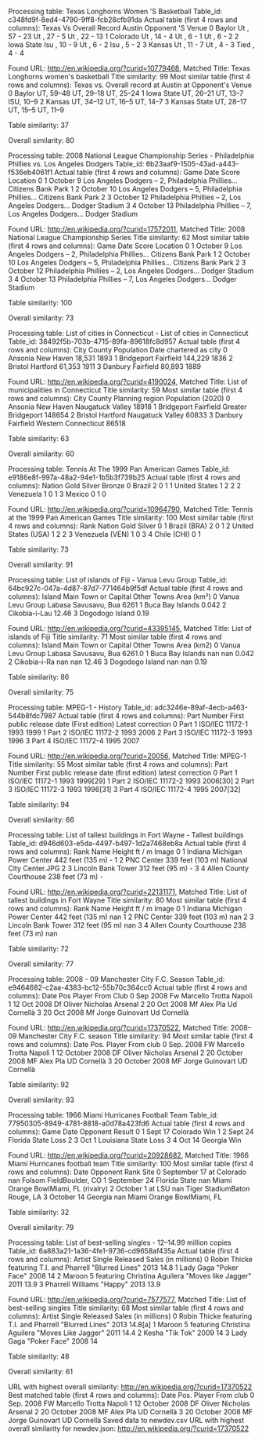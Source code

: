 
Processing table: Texas Longhorns Women 'S Basketball
Table_id: c348fd9f-8ed4-4790-9ff8-fcb28cfb91da
Actual table (first 4 rows and columns):
     Texas Vs Overall Record       Austin Opponent 'S Venue
0      Baylor   Ut , 57 - 23  Ut , 27 - 5      Ut , 22 - 13
1    Colorado    Ut , 14 - 4   Ut , 6 - 1        Ut , 6 - 2
2  Iowa State   Isu , 10 - 9   Ut , 6 - 2       Isu , 5 - 2
3      Kansas    Ut , 11 - 7   Ut , 4 - 3      Tied , 4 - 4

Found URL: http://en.wikipedia.org/?curid=10779468, 
Matched Title: Texas Longhorns women's basketball
Title similarity: 99
Most similar table (first 4 rows and columns):
      Texas vs. Overall record  at Austin at Opponent's  Venue
0        Baylor      UT, 59–48  UT, 29–18            UT, 25–24
1    Iowa State      UT, 26–21   UT, 13–7            ISU, 10–9
2        Kansas      UT, 34–12   UT, 16–5             UT, 14–7
3  Kansas State      UT, 28–17   UT, 15–5             UT, 11–9

Table similarity: 37

Overall similarity: 80


Processing table: 2008 National League Championship Series - Philadelphia Phillies vs. Los Angeles Dodgers
Table_id: 6b23aaf9-1505-43ad-a443-f536eb4061f1
Actual table (first 4 rows and columns):
  Game        Date                                              Score            Location
0    1   October 9  Los Angeles Dodgers – 2, Philadelphia Phillies...  Citizens Bank Park
1    2  October 10  Los Angeles Dodgers – 5, Philadelphia Phillies...  Citizens Bank Park
2    3  October 12  Philadelphia Phillies – 2, Los Angeles Dodgers...      Dodger Stadium
3    4  October 13  Philadelphia Phillies – 7, Los Angeles Dodgers...      Dodger Stadium

Found URL: http://en.wikipedia.org/?curid=17572011, 
Matched Title: 2008 National League Championship Series
Title similarity: 62
Most similar table (first 4 rows and columns):
  Game        Date                                              Score            Location
0    1   October 9  Los Angeles Dodgers – 2, Philadelphia Phillies...  Citizens Bank Park
1    2  October 10  Los Angeles Dodgers – 5, Philadelphia Phillies...  Citizens Bank Park
2    3  October 12  Philadelphia Phillies – 2, Los Angeles Dodgers...      Dodger Stadium
3    4  October 13  Philadelphia Phillies – 7, Los Angeles Dodgers...      Dodger Stadium

Table similarity: 100

Overall similarity: 73


Processing table: List of cities in Connecticut - List of cities in Connecticut
Table_id: 38492f5b-703b-4715-89fa-89618fc8d957
Actual table (first 4 rows and columns):
         City     County Population Date chartered as city
0     Ansonia  New Haven     18,531                   1893
1  Bridgeport  Fairfield    144,229                   1836
2     Bristol   Hartford     61,353                   1911
3     Danbury  Fairfield     80,893                   1889

Found URL: http://en.wikipedia.org/?curid=4190024, 
Matched Title: List of municipalities in Connecticut
Title similarity: 59
Most similar table (first 4 rows and columns):
         City     County      Planning region Population (2020)
0     Ansonia  New Haven     Naugatuck Valley             18918
1  Bridgeport  Fairfield   Greater Bridgeport            148654
2     Bristol   Hartford     Naugatuck Valley             60833
3     Danbury  Fairfield  Western Connecticut             86518

Table similarity: 63

Overall similarity: 60


Processing table: Tennis At The 1999 Pan American Games
Table_id: e9186e8f-997a-48a2-94e1-1b5b3f739b25
Actual table (first 4 rows and columns):
          Nation Gold Silver Bronze
0         Brazil    2      0      1
1  United States    1      2      2
2      Venezuela    1      0      1
3         Mexico    0      1      0

Found URL: http://en.wikipedia.org/?curid=10964790, 
Matched Title: Tennis at the 1999 Pan American Games
Title similarity: 100
Most similar table (first 4 rows and columns):
  Rank               Nation Gold Silver
0    1         Brazil (BRA)    2      0
1    2  United States (USA)    1      2
2    3      Venezuela (VEN)    1      0
3    4          Chile (CHI)    0      1

Table similarity: 73

Overall similarity: 91


Processing table: List of islands of Fiji - Vanua Levu Group
Table_id: 64bc927c-047a-4d87-87d7-771464b9f5df
Actual table (first 4 rows and columns):
             Island Main Town or Capital    Other Towns Area (km²)
0  Vanua Levu Group               Labasa  Savusavu, Bua       6261
1  Buca Bay Islands                                          0.042
2     Cikobia-i-Lau                                          12.46
3   Dogodogo Island                                           0.19

Found URL: http://en.wikipedia.org/?curid=43395145, 
Matched Title: List of islands of Fiji
Title similarity: 71
Most similar table (first 4 rows and columns):
             Island Main Town or Capital    Other Towns Area (km2)
0  Vanua Levu Group               Labasa  Savusavu, Bua     6261.0
1  Buca Bay Islands                  nan            nan      0.042
2      Cikobia-i-Ra                  nan            nan      12.46
3   Dogodogo Island                  nan            nan       0.19

Table similarity: 86

Overall similarity: 75


Processing table: MPEG-1 - History
Table_id: adc3246e-89af-4ecb-a463-544b8fdc7987
Actual table (first 4 rows and columns):
     Part           Number First public release date (First edition) Latest correction
0  Part 1  ISO/IEC 11172-1                                      1993              1999
1  Part 2  ISO/IEC 11172-2                                      1993              2006
2  Part 3  ISO/IEC 11172-3                                      1993              1996
3  Part 4  ISO/IEC 11172-4                                      1995              2007

Found URL: http://en.wikipedia.org/?curid=20056, 
Matched Title: MPEG-1
Title similarity: 55
Most similar table (first 4 rows and columns):
     Part           Number First public release date (first edition) latest correction
0  Part 1  ISO/IEC 11172-1                                      1993          1999[29]
1  Part 2  ISO/IEC 11172-2                                      1993          2006[30]
2  Part 3  ISO/IEC 11172-3                                      1993          1996[31]
3  Part 4  ISO/IEC 11172-4                                      1995          2007[32]

Table similarity: 94

Overall similarity: 66


Processing table: List of tallest buildings in Fort Wayne - Tallest buildings
Table_id: d946d603-e5da-4497-b497-1d2a7468eb8a
Actual table (first 4 rows and columns):
  Rank                           Name     Height ft / m                     Image
0    1  Indiana Michigan Power Center  442 feet (135 m)                         -
1    2                     PNC Center  339 feet (103 m)  National City Center.JPG
2    3             Lincoln Bank Tower   312 feet (95 m)                         -
3    4        Allen County Courthouse   238 feet (73 m)                         -

Found URL: http://en.wikipedia.org/?curid=22131171, 
Matched Title: List of tallest buildings in Fort Wayne
Title similarity: 80
Most similar table (first 4 rows and columns):
  Rank                           Name     Height ft / m Image
0    1  Indiana Michigan Power Center  442 feet (135 m)   nan
1    2                     PNC Center  339 feet (103 m)   nan
2    3             Lincoln Bank Tower   312 feet (95 m)   nan
3    4        Allen County Courthouse   238 feet (73 m)   nan

Table similarity: 72

Overall similarity: 77


Processing table: 2008 - 09 Manchester City F.C. Season
Table_id: e9464682-c2aa-4383-bc12-55b70c364cc0
Actual table (first 4 rows and columns):
          Date Pos           Player    From Club
0     Sep 2008  Fw  Marcello Trotta       Napoli
1  12 Oct 2008  Df  Oliver Nicholas      Arsenal
2  20 Oct 2008  Mf         Alex Pla  Ud Cornellà
3  20 Oct 2008  Mf  Jorge Guinovart  Ud Cornellà

Found URL: http://en.wikipedia.org/?curid=17370522, 
Matched Title: 2008–09 Manchester City F.C. season
Title similarity: 94
Most similar table (first 4 rows and columns):
              Date Pos.           Player    From club
0        Sep. 2008   FW  Marcello Trotta       Napoli
1  12 October 2008   DF  Oliver Nicholas      Arsenal
2  20 October 2008   MF         Alex Pla  UD Cornellà
3  20 October 2008   MF  Jorge Guinovart  UD Cornellà

Table similarity: 92

Overall similarity: 93


Processing table: 1966 Miami Hurricanes Football Team
Table_id: 77950305-8949-4781-8818-a0d78a423fd6
Actual table (first 4 rows and columns):
  Game     Date         Opponent Result
0    1  Sept 17         Colorado    Win
1    2  Sept 24    Florida State   Loss
2    3    Oct 1  Louisiana State   Loss
3    4   Oct 14          Georgia    Win

Found URL: http://en.wikipedia.org/?curid=20928682, 
Matched Title: 1966 Miami Hurricanes football team
Title similarity: 100
Most similar table (first 4 rows and columns):
           Date       Opponent Rank                                  Site
0  September 17    at Colorado  nan               Folsom FieldBoulder, CO
1  September 24  Florida State  nan  Miami Orange BowlMiami, FL (rivalry)
2     October 1         at LSU  nan          Tiger StadiumBaton Rouge, LA
3    October 14        Georgia  nan            Miami Orange BowlMiami, FL

Table similarity: 32

Overall similarity: 79


Processing table: List of best-selling singles - 12–14.99 million copies
Table_id: 6a883a21-1a36-4fe1-9736-cd9658af435a
Actual table (first 4 rows and columns):
                                     Artist               Single Released Sales (in millions)
0  Robin Thicke featuring T.I. and Pharrell      "Blurred Lines"     2013                14.8
1                                 Lady Gaga         "Poker Face"     2008                  14
2     Maroon 5 featuring Christina Aguilera  "Moves like Jagger"     2011                13.9
3                         Pharrell Williams              "Happy"     2013                13.9

Found URL: http://en.wikipedia.org/?curid=7577577, 
Matched Title: List of best-selling singles
Title similarity: 68
Most similar table (first 4 rows and columns):
                                     Artist               Single Released Sales (in millions)
0  Robin Thicke featuring T.I. and Pharrell      "Blurred Lines"     2013             14.8[a]
1     Maroon 5 featuring Christina Aguilera  "Moves Like Jagger"     2011                14.4
2                                     Kesha            "Tik Tok"     2009                  14
3                                 Lady Gaga         "Poker Face"     2008                  14

Table similarity: 48

Overall similarity: 61

URL with highest overall similarity: http://en.wikipedia.org/?curid=17370522
Best matched table (first 4 rows and columns):
              Date Pos.           Player    From club
0        Sep. 2008   FW  Marcello Trotta       Napoli
1  12 October 2008   DF  Oliver Nicholas      Arsenal
2  20 October 2008   MF         Alex Pla  UD Cornellà
3  20 October 2008   MF  Jorge Guinovart  UD Cornellà
Saved data to newdev.csv
URL with highest overall similarity for newdev.json: http://en.wikipedia.org/?curid=17370522
